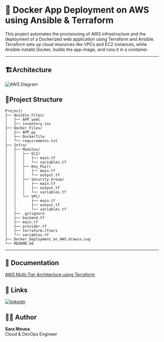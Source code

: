 ﻿
# 🚀 Docker App Deployment on AWS using Ansible & Terraform

This project automates the provisioning of AWS infrastructure and the deployment of a Dockerized web application using Terraform and Ansible. Terraform sets up cloud resources like VPCs and EC2 instances, while Ansible installs Docker, builds the app image, and runs it in a container.

---
## 🏗️Architecture

![AWS Diagram](Docker_Deployment_on_AWS.drawio.svg)

## 📂Project Structure
	
```
Project/
├── Ansible_Files/
│   ├── APP.yaml
│   ├── inventory.ini
├── Docker_Files/
│   ├── APP.py
│   ├── Dockerfile
│   └── requirements.txt
├── Infra/
│   ├── Modules/
│   │   ├── EC2/
│   │   │   ├── main.tf
│   │   │   └── variables.tf        
│   │   ├── Key_Pair/
│   │   │   ├── main.tf
│   │   │   └── output.tf
│   │   ├── Security_Group/
│   │   │   ├── main.tf
│   │   │   ├── output.tf
│   │   │   └── variables.tf
│   │   └── VPC/
│   │       ├── main.tf
│   │       ├── output.tf
│   │       └── variables.tf          
│   ├── .gitignore
│   ├── backend.tf
│   ├── main.tf
│   ├── provider.tf
│   ├── terraform.tfvars
│   └── variables.tf   
├── Docker_Deployment_on_AWS.drawio.svg
└── README.md
```
---

## 📂 Documentation

[AWS Multi-Tier Architecture using Terraform](https://treasure-smelt-dd3.notion.site/Docker-App-Deployment-on-AWS-using-Ansible-Terraform-1fe2a9d6f042802296a1c2fd9823c480?pvs=4)
## 🔗 Links

[![linkedin](https://img.shields.io/badge/linkedin-0A66C2?style=for-the-badge&logo=linkedin&logoColor=white)](https://www.linkedin.com/in/saramousa3010/)



## 👩‍💻 Author
**Sara Mousa**  
Cloud & DevOps Engineer

